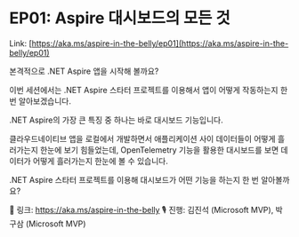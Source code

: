 # EP01: Aspire 대시보드의 모든 것

Link: [https://aka.ms/aspire-in-the-belly/ep01](https://aka.ms/aspire-in-the-belly/ep01)

본격적으로 .NET Aspire 앱을 시작해 볼까요?

이번 세션에서는 .NET Aspire 스타터 프로젝트를 이용해서 앱이 어떻게 작동하는지 한 번 알아보겠습니다.

.NET Aspire의 가장 큰 특징 중 하나는 바로 대시보드 기능입니다.

클라우드네이티브 앱을 로컬에서 개발하면서 애플리케이션 사이 데이터들이 어떻게 흘러가는지 한눈에 보기 힘들었는데, OpenTelemetry 기능을 활용한 대시보드를 보면 데이터가 어떻게 흘러가는지 한눈에 볼 수 있습니다.

.NET Aspire 스타터 프로젝트를 이용해 대시보드가 어떤 기능을 하는지 한 번 알아볼까요?

🔗 링크: https://aka.ms/aspire-in-the-belly
🎙️ 진행: 김진석 (Microsoft MVP), 박구삼 (Microsoft MVP)